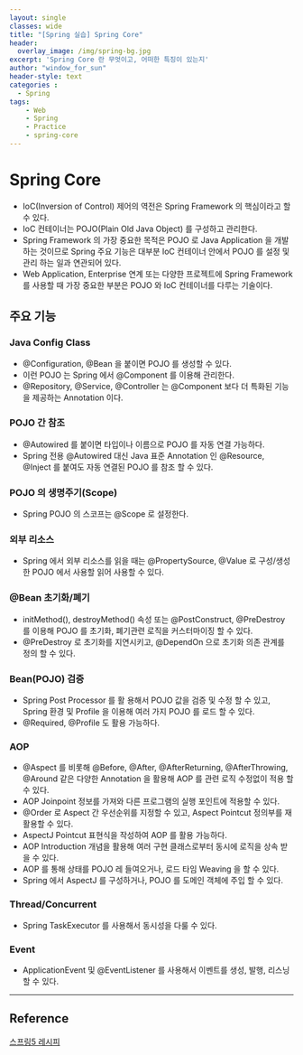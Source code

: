 ```yaml
--- 
layout: single
classes: wide
title: "[Spring 실습] Spring Core"
header:
  overlay_image: /img/spring-bg.jpg
excerpt: 'Spring Core 란 무엇이고, 어떠한 특징이 있는지'
author: "window_for_sun"
header-style: text
categories :
  - Spring
tags:
    - Web
    - Spring
    - Practice
    - spring-core
---  
```


# Spring Core
- IoC(Inversion of Control) 제어의 역전은 Spring Framework 의 핵심이라고 할 수 있다.
- IoC 컨테이너는 POJO(Plain Old Java Object) 를 구성하고 관리한다.
- Spring Framework 의 가장 중요한 목적은 POJO 로 Java Application 을 개발하는 것이므로 
Spring 주요 기능은 대부분 IoC 컨테이너 안에서 POJO 를 설정 및 관리 하는 일과 연관되어 있다.
- Web Application, Enterprise 연계 또는 다양한 프로젝트에 Spring Framework 를 사용할 때 가장 중요한 부분은 POJO 와 IoC 컨테이너를 다루는 기술이다.

## 주요 기능
### Java Config Class
- @Configuration, @Bean 을 붙이면 POJO 를 생성할 수 있다.
- 이런 POJO 는 Spring 에서 @Component 를 이용해 관리한다.
- @Repository, @Service, @Controller 는 @Component 보다 더 특화된 기능을 제공하는 Annotation 이다.

### POJO 간 참조
- @Autowired 를 붙이면 타입이나 이름으로 POJO 를 자동 연결 가능하다.
- Spring 전용 @Autowired 대신 Java 표준 Annotation 인 @Resource, @Inject 를 붙여도 자동 연결된 POJO 를 참조 할 수 있다.

### POJO 의 생명주기(Scope)
- Spring POJO 의 스코프는 @Scope 로 설정한다.

### 외부 리소스
- Spring 에서 외부 리소스를 읽을 때는 @PropertySource, @Value 로 구성/생성한 POJO 에서 사용할 읽어 사용할 수 있다.

### @Bean 초기화/폐기
- initMethod(), destroyMethod() 속성 또는 @PostConstruct, @PreDestroy 를 이용해 POJO 를 초기화, 폐기관련 로직을 커스터마이징 할 수 있다.
- @PreDestroy 로 초기화를 지연시키고, @DependOn 으로 초기화 의존 관계를 정의 할 수 있다.

### Bean(POJO) 검증
- Spring Post Processor 를 활 용해서 POJO 값을 검증 및 수정 할 수 있고, Spring 환경 및 Profile 을 이용해 여러 가지 POJO 를 로드 할 수 있다.
- @Required, @Profile 도 활용 가능하다.

### AOP
- @Aspect 를 비롯해 @Before, @After, @AfterReturning, @AfterThrowing, @Around 같은 다양한 Annotation 을 활용해 AOP 를 관련 로직 수정없이 적용 할 수 있다.
- AOP Joinpoint 정보를 가져와 다른 프로그램의 실행 포인트에 적용할 수 있다.
- @Order 로 Aspect 간 우선순위를 지정할 수 있고, Aspect Pointcut 정의부를 재활용할 수 있다.
- AspectJ Pointcut 표현식을 작성하여 AOP 를 활용 가능하다.
- AOP Introduction 개념을 활용해 여러 구현 클래스로부터 동시에 로직을 상속 받을 수 있다.
- AOP 를 통해 상태를 POJO 레 들여오거나, 로드 타임 Weaving 을 할 수 있다.
- Spring 에서 AspectJ 를 구성하거나, POJO 를 도메인 객체에 주입 할 수 있다.

### Thread/Concurrent
- Spring TaskExecutor 를 사용해서 동시성을 다룰 수 있다.

### Event
- ApplicationEvent 및 @EventListener 를 사용해서 이벤트를 생성, 발행, 리스닝 할 수 있다.

---
## Reference
[스프링5 레시피](https://book.naver.com/bookdb/book_detail.nhn?bid=13911953)  

